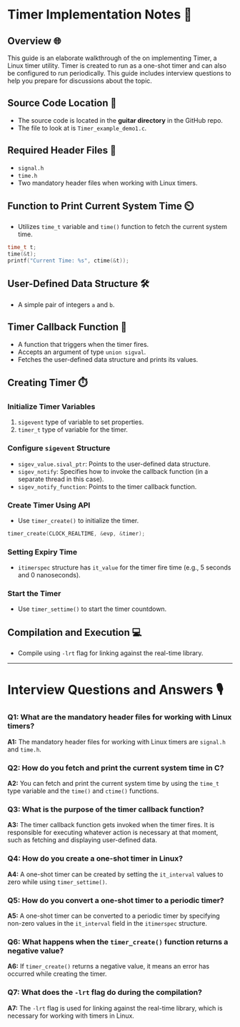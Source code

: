 #  Timer Implementation Notes 📝

## Overview 🌐
This guide is an elaborate walkthrough of the  on implementing Timer, a Linux timer utility. Timer is created to run as a one-shot timer and can also be configured to run periodically. This guide includes interview questions to help you prepare for discussions about the topic.

## Source Code Location 📍
- The source code is located in the **guitar directory** in the GitHub repo.
- The file to look at is `Timer_example_demo1.c`.

## Required Header Files 📂
- `signal.h`
- `time.h`
- Two mandatory header files when working with Linux timers.
  
## Function to Print Current System Time ⏲️
- Utilizes `time_t` variable and `time()` function to fetch the current system time.
  
```c
time_t t;
time(&t);
printf("Current Time: %s", ctime(&t));
```

## User-Defined Data Structure 🛠️
- A simple pair of integers `a` and `b`.
  
## Timer Callback Function 🔄
- A function that triggers when the timer fires.
- Accepts an argument of type `union sigval`.
- Fetches the user-defined data structure and prints its values.

## Creating Timer ⏱️
### Initialize Timer Variables
1. `sigevent` type of variable to set properties.
2. `timer_t` type of variable for the timer.
  
### Configure `sigevent` Structure
- `sigev_value.sival_ptr`: Points to the user-defined data structure.
- `sigev_notify`: Specifies how to invoke the callback function (in a separate thread in this case).
- `sigev_notify_function`: Points to the timer callback function.

### Create Timer Using API
- Use `timer_create()` to initialize the timer.
  
```c
timer_create(CLOCK_REALTIME, &evp, &timer);
```

### Setting Expiry Time
- `itimerspec` structure has `it_value` for the timer fire time (e.g., 5 seconds and 0 nanoseconds).
  
### Start the Timer
- Use `timer_settime()` to start the timer countdown.
  
## Compilation and Execution 💻
- Compile using `-lrt` flag for linking against the real-time library.

---

# Interview Questions and Answers 🎙️

### Q1: What are the mandatory header files for working with Linux timers?
**A1:** The mandatory header files for working with Linux timers are `signal.h` and `time.h`.

### Q2: How do you fetch and print the current system time in C?
**A2:** You can fetch and print the current system time by using the `time_t` type variable and the `time()` and `ctime()` functions.

### Q3: What is the purpose of the timer callback function?
**A3:** The timer callback function gets invoked when the timer fires. It is responsible for executing whatever action is necessary at that moment, such as fetching and displaying user-defined data.

### Q4: How do you create a one-shot timer in Linux?
**A4:** A one-shot timer can be created by setting the `it_interval` values to zero while using `timer_settime()`.

### Q5: How do you convert a one-shot timer to a periodic timer?
**A5:** A one-shot timer can be converted to a periodic timer by specifying non-zero values in the `it_interval` field in the `itimerspec` structure.

### Q6: What happens when the `timer_create()` function returns a negative value?
**A6:** If `timer_create()` returns a negative value, it means an error has occurred while creating the timer.

### Q7: What does the `-lrt` flag do during the compilation?
**A7:** The `-lrt` flag is used for linking against the real-time library, which is necessary for working with timers in Linux.
